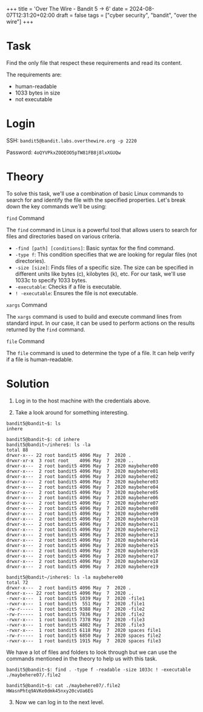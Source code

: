 +++
title = 'Over The Wire - Bandit 5 -> 6'
date = 2024-08-07T12:31:20+02:00
draft = false
tags = ["cyber security", "bandit", "over the wire"]
+++

# Task 

Find the only file that respect these requirements and read its content.

The requirements are: 
- human-readable
- 1033 bytes in size
- not executable

# Login

SSH: `bandit5@bandit.labs.overthewire.org -p 2220`

Password: `4oQYVPkxZOOEOO5pTW81FB8j8lxXGUQw`

# Theory

To solve this task, we'll use a combination of basic Linux commands to search for and identify the file with the specified properties. Let's break down the key commands we'll be using:

`find` Command

The `find` command in Linux is a powerful tool that allows users to search for files and directories based on various criteria.

- `-find [path] [conditions]`: Basic syntax for the find command.
- `-type f`: This condition specifies that we are looking for regular files (not directories).
- `-size [size]`: Finds files of a specific size. The size can be specified in different units like bytes (c), kilobytes (k), etc. For our task, we'll use 1033c to specify 1033 bytes.
- `-executable`: Checks if a file is executable.
- `! -executable`: Ensures the file is not executable.

`xargs` Command

The `xargs` command is used to build and execute command lines from standard input. In our case, it can be used to perform actions on the results returned by the `find` command.

`file` Command

The `file` command is used to determine the type of a file. It can help verify if a file is human-readable.

# Solution

1. Log in to the host machine with the credentials above.

2. Take a look around for something interesting.

```
bandit5@bandit~$: ls 
inhere

bandit5@bandit~$: cd inhere
bandit5@bandit~/inhere$: ls -la
total 88
drwxr-x--- 22 root bandit5 4096 May  7  2020 .
drwxr-xr-x  3 root root    4096 May  7  2020 ..
drwxr-x---  2 root bandit5 4096 May  7  2020 maybehere00
drwxr-x---  2 root bandit5 4096 May  7  2020 maybehere01
drwxr-x---  2 root bandit5 4096 May  7  2020 maybehere02
drwxr-x---  2 root bandit5 4096 May  7  2020 maybehere03
drwxr-x---  2 root bandit5 4096 May  7  2020 maybehere04
drwxr-x---  2 root bandit5 4096 May  7  2020 maybehere05
drwxr-x---  2 root bandit5 4096 May  7  2020 maybehere06
drwxr-x---  2 root bandit5 4096 May  7  2020 maybehere07
drwxr-x---  2 root bandit5 4096 May  7  2020 maybehere08
drwxr-x---  2 root bandit5 4096 May  7  2020 maybehere09
drwxr-x---  2 root bandit5 4096 May  7  2020 maybehere10
drwxr-x---  2 root bandit5 4096 May  7  2020 maybehere11
drwxr-x---  2 root bandit5 4096 May  7  2020 maybehere12
drwxr-x---  2 root bandit5 4096 May  7  2020 maybehere13
drwxr-x---  2 root bandit5 4096 May  7  2020 maybehere14
drwxr-x---  2 root bandit5 4096 May  7  2020 maybehere15
drwxr-x---  2 root bandit5 4096 May  7  2020 maybehere16
drwxr-x---  2 root bandit5 4096 May  7  2020 maybehere17
drwxr-x---  2 root bandit5 4096 May  7  2020 maybehere18
drwxr-x---  2 root bandit5 4096 May  7  2020 maybehere19

bandit5@bandit~/inhere$: ls -la maybehere00
total 72
drwxr-x---  2 root bandit5 4096 May  7  2020 .
drwxr-x--- 22 root bandit5 4096 May  7  2020 ..
-rwxr-x---  1 root bandit5 1039 May  7  2020 -file1
-rwxr-x---  1 root bandit5  551 May  7  2020 .file1
-rw-r-----  1 root bandit5 9388 May  7  2020 -file2
-rw-r-----  1 root bandit5 7836 May  7  2020 .file2
-rwxr-x---  1 root bandit5 7378 May  7  2020 -file3
-rwxr-x---  1 root bandit5 4802 May  7  2020 .file3
-rwxr-x---  1 root bandit5 6118 May  7  2020 spaces file1
-rw-r-----  1 root bandit5 6850 May  7  2020 spaces file2
-rwxr-x---  1 root bandit5 1915 May  7  2020 spaces file3
```

We have a lot of files and folders to look through but we can use the commands mentioned in the theory to help us with this task.

```
bandit5@bandit~$: find . -type f -readable -size 1033c ! -executable
./maybehere07/.file2

bandit5@bandit~$: cat ./maybehere07/.file2
HWasnPhtq9AVKe0dmk45nxy20cvUa6EG
```

3. Now we can log in to the next level.
